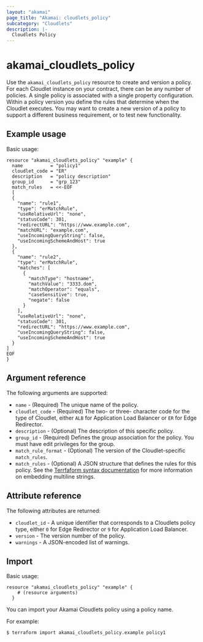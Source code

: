 ```yaml
---
layout: "akamai"
page_title: "Akamai: cloudlets_policy"
subcategory: "Cloudlets"
description: |-
  Cloudlets Policy
---
```


# akamai_cloudlets_policy

Use the `akamai_cloudlets_policy` resource to create and version a policy. For each Cloudlet instance on your contract, there can be any number of policies. A single policy is associated with a single property configuration. Within a policy version you define the rules that determine when the Cloudlet executes. You may want to create a new version of a policy to support a different business requirement, or to test new functionality.


## Example usage

Basic usage:

```hcl
resource "akamai_cloudlets_policy" "example" {
  name          = "policy1"
  cloudlet_code = "ER"
  description   = "policy description"
  group_id      = "grp_123"
  match_rules   = <<-EOF
  [
  {
    "name": "rule1",
    "type": "erMatchRule",
    "useRelativeUrl": "none",
    "statusCode": 301,
    "redirectURL": "https://www.example.com",
    "matchURL": "example.com",
    "useIncomingQueryString": false,
    "useIncomingSchemeAndHost": true
  },
  {
    "name": "rule2",
    "type": "erMatchRule",
    "matches": [
      {
        "matchType": "hostname",
        "matchValue": "3333.dom",
        "matchOperator": "equals",
        "caseSensitive": true,
        "negate": false
      }
    ],
    "useRelativeUrl": "none",
    "statusCode": 301,
    "redirectURL": "https://www.example.com",
    "useIncomingQueryString": false,
    "useIncomingSchemeAndHost": true
  }
]
EOF
}
```

## Argument reference

The following arguments are supported:

* `name` - (Required) The unique name of the policy.
* `cloudlet_code` - (Required) The two- or three- character code for the type of Cloudlet, either `ALB` for Application Load Balancer or `ER` for Edge Redirector.
* `description` - (Optional) The description of this specific policy.
* `group_id` - (Required) Defines the group association for the policy. You must have edit privileges for the group.
* `match_rule_format` - (Optional) The version of the Cloudlet-specific `match_rules`.
* `match_rules` - (Optional) A JSON structure that defines the rules for this policy. See the [Terrfaform syntax documentation](https://www.terraform.io/docs/configuration-0-11/syntax.html) for more information on embedding multiline strings.

## Attribute reference

The following attributes are returned:

* `cloudlet_id` - A unique identifier that corresponds to a Cloudlets policy type, either `0` for Edge Redirector or `9` for Application Load Balancer.
* `version` - The version number of the policy.
* `warnings` - A JSON-encoded list of warnings.

## Import

Basic usage:

```hcl
resource "akamai_cloudlets_policy" "example" {
    # (resource arguments)
  }
```

You can import your Akamai Cloudlets policy using a policy name.

For example:

```shell
$ terraform import akamai_cloudlets_policy.example policy1
```
